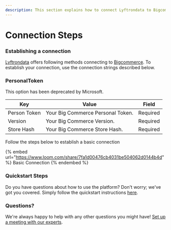 ```yaml
---
description: This section explains how to connect Lyftrondata to Bigcommerce.
---
```


# Connection Steps

### Establishing a connection

[Lyftrondata](https://www.lyftrondata.com) offers following methods connecting to [Bigcommerce](https://www.lyftrondata.com/integration/finance-analytics/bigcommerce/). To establish your connection, use the connection strings described below.

### PersonalToken

This option has been deprecated by Microsoft.

| Key          | Value                             | Field    |
| ------------ | --------------------------------- | -------- |
| Person Token | Your Big Commerce Personal Token. | Required |
| Version      | Your Big Commerce Version.        | Required |
| Store Hash   | Your Big Commerce Store Hash.     | Required |

Follow the steps below to establish a basic connection

{% embed url="https://www.loom.com/share/7fa1d00476cb4031be504062d0144b4d" %}
Basic Connection
{% endembed %}

### Quickstart Steps

Do you have questions about how to use the platform? Don't worry; we've got you covered. Simply follow the quickstart instructions [here](./).

### Questions? <a href="#questions" id="questions"></a>

We're always happy to help with any other questions you might have! [Set up a meeting with our experts](https://www.lyftrondata.com/book-a-meeting/).
